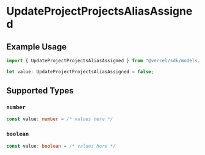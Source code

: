 # UpdateProjectProjectsAliasAssigned

## Example Usage

```typescript
import { UpdateProjectProjectsAliasAssigned } from "@vercel/sdk/models/operations/updateproject.js";

let value: UpdateProjectProjectsAliasAssigned = false;
```

## Supported Types

### `number`

```typescript
const value: number = /* values here */
```

### `boolean`

```typescript
const value: boolean = /* values here */
```

